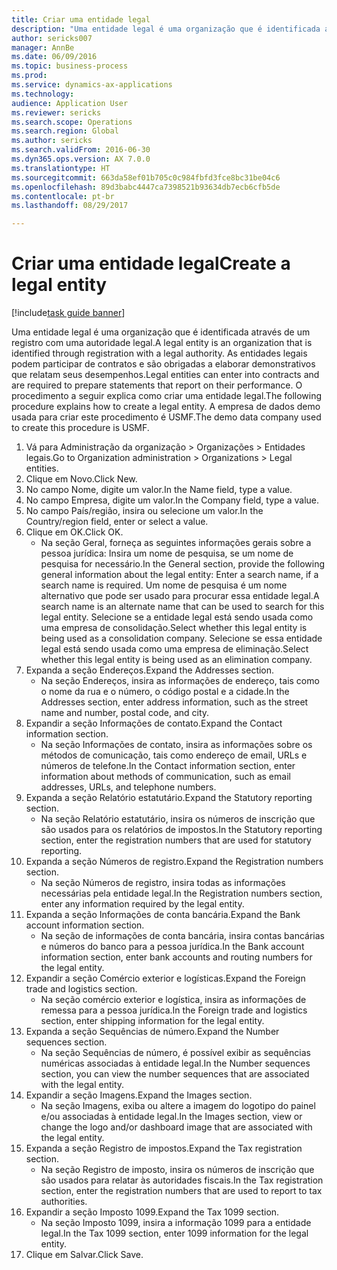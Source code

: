 ```yaml
--- 
title: Criar uma entidade legal
description: "Uma entidade legal é uma organização que é identificada através de um registro com uma autoridade legal."
author: sericks007
manager: AnnBe
ms.date: 06/09/2016
ms.topic: business-process
ms.prod: 
ms.service: dynamics-ax-applications
ms.technology: 
audience: Application User
ms.reviewer: sericks
ms.search.scope: Operations
ms.search.region: Global
ms.author: sericks
ms.search.validFrom: 2016-06-30
ms.dyn365.ops.version: AX 7.0.0
ms.translationtype: HT
ms.sourcegitcommit: 663da58ef01b705c0c984fbfd3fce8bc31be04c6
ms.openlocfilehash: 89d3babc4447ca7398521b93634db7ecb6cfb5de
ms.contentlocale: pt-br
ms.lasthandoff: 08/29/2017

---
```

# <a name="create-a-legal-entity"></a><span data-ttu-id="765d9-103">Criar uma entidade legal</span><span class="sxs-lookup"><span data-stu-id="765d9-103">Create a legal entity</span></span>

[!include[task guide banner](../../includes/task-guide-banner.md)]

<span data-ttu-id="765d9-104">Uma entidade legal é uma organização que é identificada através de um registro com uma autoridade legal.</span><span class="sxs-lookup"><span data-stu-id="765d9-104">A legal entity is an organization that is identified through registration with a legal authority.</span></span> <span data-ttu-id="765d9-105">As entidades legais podem participar de contratos e são obrigadas a elaborar demonstrativos que relatam seus desempenhos.</span><span class="sxs-lookup"><span data-stu-id="765d9-105">Legal entities can enter into contracts and are required to prepare statements that report on their performance.</span></span> <span data-ttu-id="765d9-106">O procedimento a seguir explica como criar uma entidade legal.</span><span class="sxs-lookup"><span data-stu-id="765d9-106">The following procedure explains how to create a legal entity.</span></span> <span data-ttu-id="765d9-107">A empresa de dados demo usada para criar este procedimento é USMF.</span><span class="sxs-lookup"><span data-stu-id="765d9-107">The demo data company used to create this procedure is USMF.</span></span>

1. <span data-ttu-id="765d9-108">Vá para Administração da organização > Organizações > Entidades legais.</span><span class="sxs-lookup"><span data-stu-id="765d9-108">Go to Organization administration > Organizations > Legal entities.</span></span>
2. <span data-ttu-id="765d9-109">Clique em Novo.</span><span class="sxs-lookup"><span data-stu-id="765d9-109">Click New.</span></span>
3. <span data-ttu-id="765d9-110">No campo Nome, digite um valor.</span><span class="sxs-lookup"><span data-stu-id="765d9-110">In the Name field, type a value.</span></span>
4. <span data-ttu-id="765d9-111">No campo Empresa, digite um valor.</span><span class="sxs-lookup"><span data-stu-id="765d9-111">In the Company field, type a value.</span></span>
5. <span data-ttu-id="765d9-112">No campo País/região, insira ou selecione um valor.</span><span class="sxs-lookup"><span data-stu-id="765d9-112">In the Country/region field, enter or select a value.</span></span>
6. <span data-ttu-id="765d9-113">Clique em OK.</span><span class="sxs-lookup"><span data-stu-id="765d9-113">Click OK.</span></span>
    * <span data-ttu-id="765d9-114">Na seção Geral, forneça as seguintes informações gerais sobre a pessoa jurídica: Insira um nome de pesquisa, se um nome de pesquisa for necessário.</span><span class="sxs-lookup"><span data-stu-id="765d9-114">In the General section, provide the following general information about the legal entity: Enter a search name, if a search name is required.</span></span> <span data-ttu-id="765d9-115">Um nome de pesquisa é um nome alternativo que pode ser usado para procurar essa entidade legal.</span><span class="sxs-lookup"><span data-stu-id="765d9-115">A search name is an alternate name that can be used to search for this legal entity.</span></span> <span data-ttu-id="765d9-116">Selecione se a entidade legal está sendo usada como uma empresa de consolidação.</span><span class="sxs-lookup"><span data-stu-id="765d9-116">Select whether this legal entity is being used as a consolidation company.</span></span> <span data-ttu-id="765d9-117">Selecione se essa entidade legal está sendo usada como uma empresa de eliminação.</span><span class="sxs-lookup"><span data-stu-id="765d9-117">Select whether this legal entity is being used as an elimination company.</span></span>  
7. <span data-ttu-id="765d9-118">Expanda a seção Endereços.</span><span class="sxs-lookup"><span data-stu-id="765d9-118">Expand the Addresses section.</span></span>
    * <span data-ttu-id="765d9-119">Na seção Endereços, insira as informações de endereço, tais como o nome da rua e o número, o código postal e a cidade.</span><span class="sxs-lookup"><span data-stu-id="765d9-119">In the Addresses section, enter address information, such as the street name and number, postal code, and city.</span></span>  
8. <span data-ttu-id="765d9-120">Expandir a seção Informações de contato.</span><span class="sxs-lookup"><span data-stu-id="765d9-120">Expand the Contact information section.</span></span>
    * <span data-ttu-id="765d9-121">Na seção Informações de contato, insira as informações sobre os métodos de comunicação, tais como endereço de email, URLs e números de telefone.</span><span class="sxs-lookup"><span data-stu-id="765d9-121">In the Contact information section, enter information about methods of communication, such as email addresses, URLs, and telephone numbers.</span></span>  
9. <span data-ttu-id="765d9-122">Expanda a seção Relatório estatutário.</span><span class="sxs-lookup"><span data-stu-id="765d9-122">Expand the Statutory reporting section.</span></span>
    * <span data-ttu-id="765d9-123">Na seção Relatório estatutário, insira os números de inscrição que são usados para os relatórios de impostos.</span><span class="sxs-lookup"><span data-stu-id="765d9-123">In the Statutory reporting section, enter the registration numbers that are used for statutory reporting.</span></span>  
10. <span data-ttu-id="765d9-124">Expanda a seção Números de registro.</span><span class="sxs-lookup"><span data-stu-id="765d9-124">Expand the Registration numbers section.</span></span>
    * <span data-ttu-id="765d9-125">Na seção Números de registro, insira todas as informações necessárias pela entidade legal.</span><span class="sxs-lookup"><span data-stu-id="765d9-125">In the Registration numbers section, enter any information required by the legal entity.</span></span>  
11. <span data-ttu-id="765d9-126">Expanda a seção Informações de conta bancária.</span><span class="sxs-lookup"><span data-stu-id="765d9-126">Expand the Bank account information section.</span></span>
    * <span data-ttu-id="765d9-127">Na seção de informações de conta bancária, insira contas bancárias e números do banco para a pessoa jurídica.</span><span class="sxs-lookup"><span data-stu-id="765d9-127">In the Bank account information section, enter bank accounts and routing numbers for the legal entity.</span></span>  
12. <span data-ttu-id="765d9-128">Expandir a seção Comércio exterior e logísticas.</span><span class="sxs-lookup"><span data-stu-id="765d9-128">Expand the Foreign trade and logistics section.</span></span>
    * <span data-ttu-id="765d9-129">Na seção comércio exterior e logística, insira as informações de remessa para a pessoa jurídica.</span><span class="sxs-lookup"><span data-stu-id="765d9-129">In the Foreign trade and logistics section, enter shipping information for the legal entity.</span></span>  
13. <span data-ttu-id="765d9-130">Expanda a seção Sequências de número.</span><span class="sxs-lookup"><span data-stu-id="765d9-130">Expand the Number sequences section.</span></span>
    * <span data-ttu-id="765d9-131">Na seção Sequências de número, é possível exibir as sequências numéricas associadas à entidade legal.</span><span class="sxs-lookup"><span data-stu-id="765d9-131">In the Number sequences section, you can view the number sequences that are associated with the legal entity.</span></span>  
14. <span data-ttu-id="765d9-132">Expandir a seção Imagens.</span><span class="sxs-lookup"><span data-stu-id="765d9-132">Expand the Images section.</span></span>
    * <span data-ttu-id="765d9-133">Na seção Imagens, exiba ou altere a imagem do logotipo do painel e/ou associadas à entidade legal.</span><span class="sxs-lookup"><span data-stu-id="765d9-133">In the Images section, view or change the logo and/or dashboard image that are associated with the legal entity.</span></span>  
15. <span data-ttu-id="765d9-134">Expanda a seção Registro de impostos.</span><span class="sxs-lookup"><span data-stu-id="765d9-134">Expand the Tax registration section.</span></span>
    * <span data-ttu-id="765d9-135">Na seção Registro de imposto, insira os números de inscrição que são usados para relatar às autoridades fiscais.</span><span class="sxs-lookup"><span data-stu-id="765d9-135">In the Tax registration section, enter the registration numbers that are used to report to tax authorities.</span></span>  
16. <span data-ttu-id="765d9-136">Expandir a seção Imposto 1099.</span><span class="sxs-lookup"><span data-stu-id="765d9-136">Expand the Tax 1099 section.</span></span>
    * <span data-ttu-id="765d9-137">Na seção Imposto 1099, insira a informação 1099 para a entidade legal.</span><span class="sxs-lookup"><span data-stu-id="765d9-137">In the Tax 1099 section, enter 1099 information for the legal entity.</span></span>  
17. <span data-ttu-id="765d9-138">Clique em Salvar.</span><span class="sxs-lookup"><span data-stu-id="765d9-138">Click Save.</span></span>


